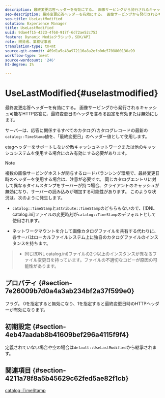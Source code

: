 ```yaml
---
description: 最終変更応答ヘッダーを有効にする。 画像サービングから発行されるキャッシュ可能なHTTP応答に、最終変更日のヘッダを含める設定を有効または無効にします。
seo-description: 最終変更応答ヘッダーを有効にする。 画像サービングから発行されるキャッシュ可能なHTTP応答に、最終変更日のヘッダを含める設定を有効または無効にします。
seo-title: UseLastModified
solution: Experience Manager
title: UseLastModified
uuid: 9dae4f15-4323-4f68-917f-6d72ae52c753
feature: Dynamic Mediaクラシック，SDK/API
role: 開発者、業務従事者
translation-type: tm+mt
source-git-commit: 469d1a5c43a972116a8a2efb0de5708800130a99
workflow-type: tm+mt
source-wordcount: '246'
ht-degree: 1%

---
```



# UseLastModified{#uselastmodified}

最終変更応答ヘッダーを有効にする。 画像サービングから発行されるキャッシュ可能なHTTP応答に、最終変更日のヘッダを含める設定を有効または無効にします。

サーバーは、応答に関係するすべてのカタログ/カタログレコードの最新の`catalog::TimeStamp`値を、「最終変更日」のヘッダー値として使用します。

etagヘッダーをサポートしない分散キャッシュネットワークまたは他のキャッシュシステムを使用する場合にのみ有効にする必要があります。

>[!NOTE]
>
>複数の画像サービングホストが関与するロードバランシング環境で、最終変更日時のヘッダーを使用する場合は、注意が必要です。 同じカタログエントリに対して異なるタイムスタンプをサーバーが持つ場合、クライアントのキャッシュが無効になり、サーバーの読み込みが増加する可能性があります。 このような状況は、次のように発生します。
>
>* `catalog::TimeStamp`と`attribute::TimeStamp`のどちらもないので、[!DNL catalog.ini]ファイルの変更時刻が`catalog::TimeStamp`のデフォルトとして使用されます。
   >
   >
* ネットワークマウントを介して画像カタログファイルを共有する代わりに、各サーバはローカルファイルシステム上に独自のカタログファイルのインスタンスを持ちます。
>* 同じ[!DNL catalog.ini]ファイルの2つ以上のインスタンスが異なるファイル変更日を持っています。ファイルの不適切なコピーが原因の可能性があります。

>



## プロパティ {#section-7e26009b7d0a4a3ab234bf2a37f599e0}

フラグ。 0を指定すると無効になり、1を指定すると最終変更日時のHTTPヘッダーが有効になります。

## 初期設定 {#section-4eb47aadab8b41609bef296a4115f9f4}

定義されていない場合や空の場合は`default::UseLastModified`から継承されます。

## 関連項目 {#section-4211a78f8a5b45629c62fed5ae82f1cb}

[catalog::TimeStamp](../../../../../is-api/image-catalog/image-serving-api-ref/c-image-catalog-reference/c-image-svg-data-reference/c-image-data-reference/r-timestamp-cat.md#reference-59a27b72f4cb4a53a3baba83214c4ded)
